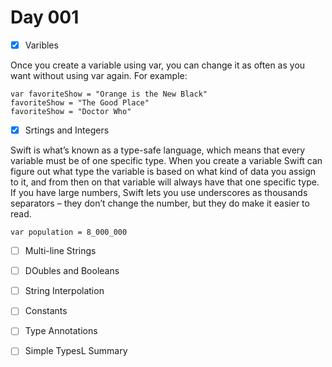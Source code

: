 # Day 001

- [x] Varibles

Once you create a variable using var, you can change it as often as you want without using var again. For example:
```
var favoriteShow = "Orange is the New Black"
favoriteShow = "The Good Place"
favoriteShow = "Doctor Who"
```

- [x] Srtings and Integers

Swift is what’s known as a type-safe language, which means that every variable must be of one specific type. When you create a variable Swift can figure out what type the variable is based on what kind of data you assign to it, and from then on that variable will always have that one specific type.
If you have large numbers, Swift lets you use underscores as thousands separators – they don’t change the number, but they do make it easier to read. 
```
var population = 8_000_000
```


- [ ] Multi-line Strings



- [ ] DOubles and Booleans


- [ ] String Interpolation


- [ ] Constants


- [ ] Type Annotations


- [ ] Simple TypesL Summary



